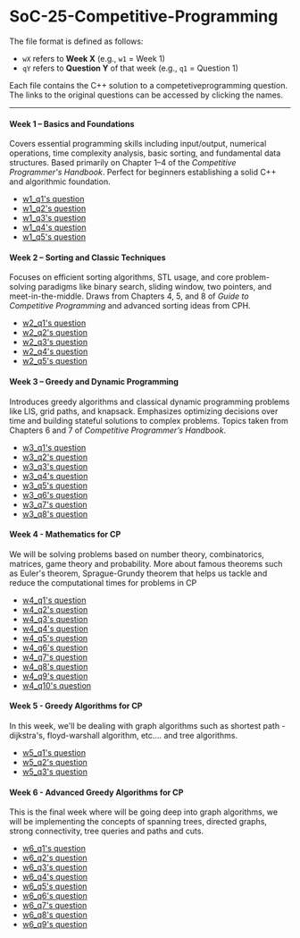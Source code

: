 # SoC-25-Competitive-Programming

The file format is defined as follows:
- `wX` refers to **Week X** (e.g., `w1` = Week 1)
- `qY` refers to **Question Y** of that week (e.g., `q1` = Question 1)

Each file contains the C++ solution to a competetiveprogramming question. The links to the original questions can be accessed by clicking the names.

---

#### Week 1 – Basics and Foundations
Covers essential programming skills including input/output, numerical operations, time complexity analysis, basic sorting, and fundamental data structures. Based primarily on Chapter 1–4 of the *Competitive Programmer's Handbook*. Perfect for beginners establishing a solid C++ and algorithmic foundation.

- [w1_q1's question](https://cses.fi/problemset/task/1083)
- [w1_q2's question](https://cses.fi/problemset/task/1069) 
- [w1_q3's question](https://codeforces.com/problemset/problem/1814/A) 
- [w1_q4's question](https://codeforces.com/problemset/problem/1808/A) 
- [w1_q5's question](https://cses.fi/problemset/task/1068)

#### Week 2 – Sorting and Classic Techniques
Focuses on efficient sorting algorithms, STL usage, and core problem-solving paradigms like binary search, sliding window, two pointers, and meet-in-the-middle. Draws from Chapters 4, 5, and 8 of *Guide to Competitive Programming* and advanced sorting ideas from CPH.

- [w2_q1's question](https://cses.fi/problemset/task/1141)
- [w2_q2's question](https://cses.fi/problemset/task/1640) 
- [w2_q3's question](https://cses.fi/problemset/task/1641) 
- [w2_q4's question](https://leetcode.com/problems/sliding-window-maximum/description/) 
- [w2_q5's question](https://cses.fi/problemset/task/1074) 

#### Week 3 – Greedy and Dynamic Programming
Introduces greedy algorithms and classical dynamic programming problems like LIS, grid paths, and knapsack. Emphasizes optimizing decisions over time and building stateful solutions to complex problems. Topics taken from Chapters 6 and 7 of *Competitive Programmer’s Handbook*.

- [w3_q1's question](https://cses.fi/problemset/task/1630) 
- [w3_q2's question](https://cses.fi/problemset/task/1620) 
- [w3_q3's question](https://cses.fi/problemset/task/1633) 
- [w3_q4's question](https://cses.fi/problemset/task/1639) 
- [w3_q5's question](https://cses.fi/problemset/task/2413) 
- [w3_q6's question](https://atcoder.jp/contests/dp/tasks/dp_e) 
- [w3_q7's question](https://cses.fi/problemset/task/1161)
- [w3_q8's question](https://codeforces.com/problemset/problem/13/C)

#### Week 4 - Mathematics for CP
We will be solving problems based on number theory, combinatorics, matrices, game theory and probability. More about famous theorems such as Euler's theorem, Sprague-Grundy theorem that helps us tackle and reduce the computational times for problems in CP

- [w4_q1's question](https://cses.fi/problemset/task/1712)
- [w4_q2's question](https://cses.fi/problemset/task/1082)
- [w4_q3's question](https://cses.fi/problemset/task/1079) 
- [w4_q4's question](https://cses.fi/problemset/task/1716) 
- [w4_q5's question](https://cses.fi/problemset/task/1728) 
- [w4_q6's question](https://cses.fi/problemset/task/1730) 
- [w4_q7's question](https://cses.fi/problemset/task/2207)
- [w4_q8's question](https://cses.fi/problemset/task/2182)
- [w4_q9's question](https://codeforces.com/problemset/problem/1810/D) 
- [w4_q10's question](https://codeforces.com/problemset/problem/1366/D) 

#### Week 5 - Greedy Algorithms for CP
In this week, we'll be dealing with graph algorithms such as shortest path - dijkstra's, floyd-warshall algorithm, etc.... and tree algorithms.

- [w5_q1's question](https://codeforces.com/problemset/problem/5/C) 
- [w5_q2's question](https://codeforces.com/contest/1984/problem/C2) 
- [w5_q3's question](https://codeforces.com/contest/1984/problem/B) 

#### Week 6 - Advanced Greedy Algorithms for CP
This is the final week where will be going deep into graph algorithms, we will be implementing the concepts of spanning trees, directed graphs, strong connectivity, tree queries and paths and cuts.

- [w6_q1's question](https://atcoder.jp/contests/abc305/tasks/abc305_e) 
- [w6_q2's question](https://cses.fi/problemset/task/1669) 
- [w6_q3's question](https://cses.fi/problemset/task/1681) 
- [w6_q4's question](https://codeforces.com/problemset/problem/1833/E) 
- [w6_q5's question](https://atcoder.jp/contests/dp/tasks/dp_g) 
- [w6_q6's question](https://cses.fi/problemset/task/1684) 
- [w6_q7's question](https://cses.fi/problemset/task/1132)
- [w6_q8's question](https://atcoder.jp/contests/dp/tasks/dp_r)
- [w6_q9's question](https://codeforces.com/problemset/problem/1006/E) 

